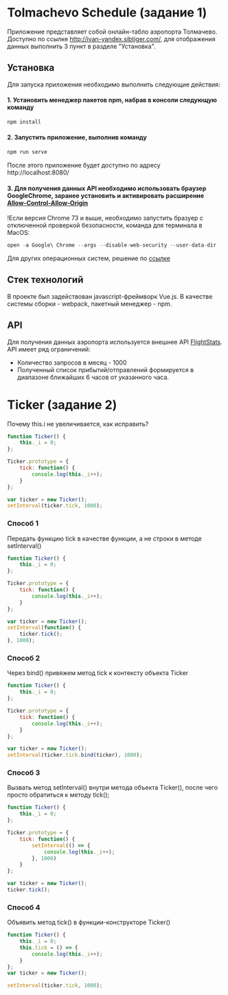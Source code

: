 # Tolmachevo Schedule (задание 1)
Приложение представляет собой онлайн-табло аэропорта Толмачево. Доступно по ссылке http://ivan-yandex.sibtiger.com/, для отображения данных выполнить 3 пункт в разделе "Установка".

## Установка
Для запуска приложения необходимо выполнить следующие действия:
#### 1. Установить менеджер пакетов npm, набрав в консоли следующую команду
```js
npm install
```
#### 2. Запустить приложение, выполнив команду
```js
npm run serve
```
После этого приложение будет доступно по адресу http://localhost:8080/

#### 3. Для получения данных API необходимо использовать браузер GoogleChrome, заранее установить и активировать расширение [Allow-Control-Allow-Origin](https://chrome.google.com/webstore/detail/allow-control-allow-origi/nlfbmbojpeacfghkpbjhddihlkkiljbi?hl=en)

!Если версия Chrome 73 и выше, необходимо запустить бразуер с отключенной проверкой безопасности, команда для терминала в MacOS:

```js
open -a Google\ Chrome --args --disable-web-security --user-data-dir
```
Для других операционных систем, решение по [ссылке](https://stackoverflow.com/questions/3102819/disable-same-origin-policy-in-chrome/3177718#3177718)

## Стек технологий
В проекте был задействован javascript-фреймворк Vue.js. В качестве системы сборки - webpack, пакетный менеджер - npm.

## API
Для получения данных аэропорта используется внешнее API [FlightStats](https://developer.flightstats.com/). API имеет ряд ограничений:
* Количество запросов в месяц - 1000
* Полученный список прибытий/отправлений формируется в диапазоне ближайших 6 часов от указанного часа.


# Ticker (задание 2)
Почему this.i не увеличивается, как исправить?
```js
function Ticker() {
    this._i = 0;
};

Ticker.prototype = {
    tick: function() {
        console.log(this._i++);     
    }
};

var ticker = new Ticker();
setInterval(ticker.tick, 1000);
```

### Способ 1
Передать функцию tick в качестве функции, а не строки в методе setInterval()
```js
function Ticker() {
    this._i = 0;
};

Ticker.prototype = {
    tick: function() {
        console.log(this._i++);     
    }
};

var ticker = new Ticker();
setInterval(function() {
    ticker.tick();
}, 1000);
```

### Способ 2
Через bind() привяжем метод tick к контексту объекта Ticker
```js
function Ticker() {
    this._i = 0;
};

Ticker.prototype = {
    tick: function() {
        console.log(this._i++);     
    }
};

var ticker = new Ticker();
setInterval(ticker.tick.bind(ticker), 1000);
```

### Cпособ 3
Вызвать метод setInterval() внутри метода объекта Ticker(), после чего просто обратиться к методу tick();
```js
function Ticker() {
    this._i = 0;
};

Ticker.prototype = {
    tick: function() {
        setInterval(() => {
            console.log(this._i++);
        }, 1000)     
    }
};

var ticker = new Ticker();
ticker.tick();
```

### Способ 4
Объявить метод tick() в функции-конструкторе Ticker()
```js
function Ticker() {
    this._i = 0;
    this.tick = () => {
        console.log(this._i++);
    }
};
var ticker = new Ticker();

setInterval(ticker.tick, 1000);
```
